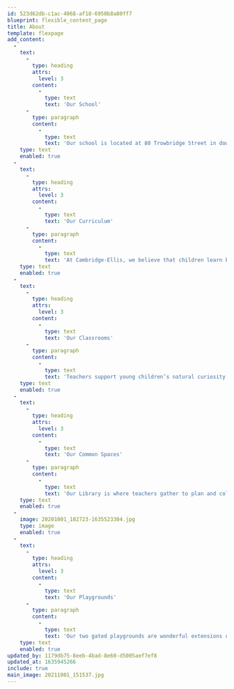```yaml
---
id: 523d62db-c1ac-4068-af18-6950b8a80ff7
blueprint: flexible_content_page
title: About
template: flexpage
add_content:
  -
    text:
      -
        type: heading
        attrs:
          level: 3
        content:
          -
            type: text
            text: 'Our School'
      -
        type: paragraph
        content:
          -
            type: text
            text: 'Our school is located at 80 Trowbridge Street in downtown Cambridge. We are easily accessible by bus or train and have a parking lot for pick up and drop off times. Our 20th century brick building features seven indoor classrooms and two playgrounds.'
    type: text
    enabled: true
  -
    text:
      -
        type: heading
        attrs:
          level: 3
        content:
          -
            type: text
            text: 'Our Curriculum'
      -
        type: paragraph
        content:
          -
            type: text
            text: 'At Cambridge-Ellis, we believe that children learn best through play. We offer a child centered approach with an emphasis on emergent curriculum. Teachers draw learning themes directly from child observations and plan activities in response to their interests and questions. We offer a curriculum that challenges children at their developmental level while allowing kids to be kids. We have great respect for children as thinkers and learners and value their contributions to joint investigations.'
    type: text
    enabled: true
  -
    text:
      -
        type: heading
        attrs:
          level: 3
        content:
          -
            type: text
            text: 'Our Classrooms'
      -
        type: paragraph
        content:
          -
            type: text
            text: 'Teachers support young children’s natural curiosity by cultivating indoor environments that encourage artistic, scientific, sensory, verbal, written, and mathematical expression. Each classroom offers dramatic play and building spaces, sensory, science, and writing tables, a large art area, and a cozy book nook.'
    type: text
    enabled: true
  -
    text:
      -
        type: heading
        attrs:
          level: 3
        content:
          -
            type: text
            text: 'Our Common Spaces'
      -
        type: paragraph
        content:
          -
            type: text
            text: 'Our Library is where teachers gather to plan and collaborate throughout the day. Our shelves are home to more than 5,000 titles which are used to supplement classroom bookshelves and curriculum. La Sala, our indoor meeting and gross motor space. On Thursday evenings and Friday afternoons, we host our school-wide, weekly assemblies here. We are also fortunate to have a recently redesigned kitchen for classroom cooking projects, an important aspect of our curriculum.'
    type: text
    enabled: true
  -
    image: 20201001_102723-1635523304.jpg
    type: image
    enabled: true
  -
    text:
      -
        type: heading
        attrs:
          level: 3
        content:
          -
            type: text
            text: 'Our Playgrounds'
      -
        type: paragraph
        content:
          -
            type: text
            text: 'Our two gated playgrounds are wonderful extensions of our indoor classrooms. Children develop their imaginations, physical strength, social skills and confidence during their daily outdoor time. Playground structures and equipment mirror the natural environment in which they are situated and encourage a multitude of opportunities for natural play and physical expression.'
    type: text
    enabled: true
updated_by: 1179db75-8eeb-4bad-8e60-d5005aef7ef8
updated_at: 1635945266
include: true
main_image: 20211001_151537.jpg
---
```

